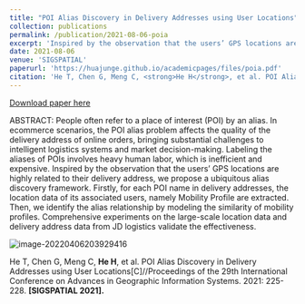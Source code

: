 ```yaml
---
title: "POI Alias Discovery in Delivery Addresses using User Locations"
collection: publications
permalink: /publication/2021-08-06-poia
excerpt: 'Inspired by the observation that the users’ GPS locations are highly related to their delivery address, we propose a ubiquitous alias discovery framework.'
date: 2021-08-06
venue: 'SIGSPATIAL'
paperurl: 'https://huajunge.github.io/academicpages/files/poia.pdf'
citation: 'He T, Chen G, Meng C, <strong>He H</strong>, et al. POI Alias Discovery in Delivery Addresses using User Locations[C]//Proceedings of the 29th International Conference on Advances in Geographic Information Systems. 2021: 225-228. <strong>[SIGSPATIAL 2021].</strong>'
---
```

[Download paper here](https://huajunge.github.io/academicpages/files/poia.pdf)

ABSTRACT: People often refer to a place of interest (POI) by an alias. In ecommerce scenarios, the POI alias problem affects the quality of
the delivery address of online orders, bringing substantial challenges to intelligent logistics systems and market decision-making. Labeling the aliases of POIs involves heavy human labor, which is inefficient and expensive. Inspired by the observation that the users’ GPS locations are highly related to their delivery address, we propose a ubiquitous alias discovery framework. Firstly, for each POI name in delivery addresses, the location data of its associated users, namely Mobility Profile are extracted. Then, we identify the alias relationship by modeling the similarity of mobility profiles. Comprehensive experiments on the large-scale location data and delivery address data from JD logistics validate the effectiveness.

![image-20220406203929416](https://huajunge.github.io/academicpages/images/poia.png)

He T, Chen G, Meng C, <strong>He H</strong>, et al. POI Alias Discovery in Delivery Addresses using User Locations[C]//Proceedings of the 29th International Conference on Advances in Geographic Information Systems. 2021: 225-228. <strong>[SIGSPATIAL 2021].</strong>